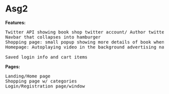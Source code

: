 # Asg2

<strong>Features:</strong></br>
<pre>Twitter API showing book shop twitter account/ Author twitter account
Navbar that collapses into hamburger
Shopping page: small popup showing more details of book when hovered over
Homepage: Autoplaying video in the background advertising national geographic magazine</br>
Saved login info and cart items</pre>

<strong>Pages:</strong></br>
<pre>Landing/Home page
Shopping page w/ categories
Login/Registration page/window</pre>
